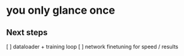 # you only glance once


## Next steps

[ ] dataloader + training loop
[ ] network finetuning for speed / results
